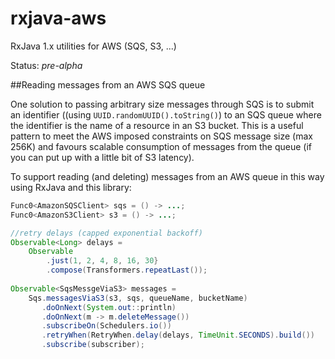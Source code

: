 # rxjava-aws
RxJava 1.x utilities for AWS (SQS, S3, ...)

Status: *pre-alpha*

##Reading messages from an AWS SQS queue

One solution to passing arbitrary size messages through SQS is to submit an identifier ((using `UUID.randomUUID().toString()`) to an SQS queue where the identifier is the name of a resource in an S3 bucket. This is a useful pattern to meet the AWS imposed constraints on SQS message size (max 256K) and favours scalable consumption of messages from the queue (if you can put up with a little bit of S3 latency).

To support reading (and deleting) messages from an AWS queue in this way using RxJava and this library:

```java
Func0<AmazonSQSClient> sqs = () -> ...;
Func0<AmazonS3Client> s3 = () -> ...; 

//retry delays (capped exponential backoff)
Observable<Long> delays = 
    Observable
        .just(1, 2, 4, 8, 16, 30}
        .compose(Transformers.repeatLast());
        
Observable<SqsMessgeViaS3> messages = 
    Sqs.messagesViaS3(s3, sqs, queueName, bucketName)
       .doOnNext(System.out::println)
       .doOnNext(m -> m.deleteMessage())
	   .subscribeOn(Schedulers.io())
	   .retryWhen(RetryWhen.delay(delays, TimeUnit.SECONDS).build())
	   .subscribe(subscriber);
```  

